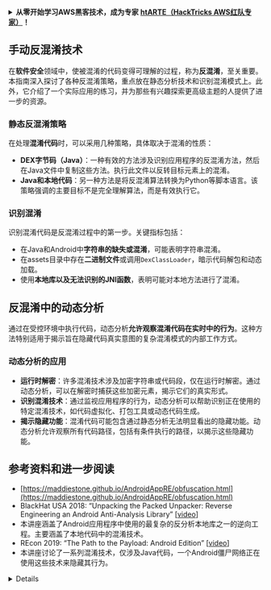 <details>

<summary><strong>从零开始学习AWS黑客技术，成为专家</strong> <a href="https://training.hacktricks.xyz/courses/arte"><strong>htARTE（HackTricks AWS红队专家）</strong></a><strong>！</strong></summary>

支持HackTricks的其他方式：

* 如果您想看到您的**公司在HackTricks中做广告**或**下载PDF格式的HackTricks**，请查看[**订阅计划**](https://github.com/sponsors/carlospolop)!
* 获取[**官方PEASS & HackTricks周边产品**](https://peass.creator-spring.com)
* 探索[**PEASS家族**](https://opensea.io/collection/the-peass-family)，我们独家的[**NFTs**](https://opensea.io/collection/the-peass-family)
* **加入** 💬 [**Discord群**](https://discord.gg/hRep4RUj7f) 或 [**电报群**](https://t.me/peass) 或 **关注**我的**Twitter** 🐦 [**@carlospolopm**](https://twitter.com/carlospolopm)**。**
* 通过向[**HackTricks**](https://github.com/carlospolop/hacktricks)和[**HackTricks Cloud**](https://github.com/carlospolop/hacktricks-cloud) github仓库提交PR来分享您的黑客技巧。

</details>

## 手动**反混淆技术**

在**软件安全**领域中，使被混淆的代码变得可理解的过程，称为**反混淆**，至关重要。本指南深入探讨了各种反混淆策略，重点放在静态分析技术和识别混淆模式上。此外，它介绍了一个实际应用的练习，并为那些有兴趣探索更高级主题的人提供了进一步的资源。

### **静态反混淆策略**

在处理**混淆代码**时，可以采用几种策略，具体取决于混淆的性质：

- **DEX字节码（Java）**：一种有效的方法涉及识别应用程序的反混淆方法，然后在Java文件中复制这些方法。执行此文件以反转目标元素上的混淆。
- **Java和本地代码**：另一种方法是将反混淆算法转换为Python等脚本语言。该策略强调的主要目标不是完全理解算法，而是有效执行它。

### **识别混淆**

识别混淆代码是反混淆过程中的第一步。关键指标包括：

- 在Java和Android中**字符串的缺失或混淆**，可能表明字符串混淆。
- 在assets目录中存在**二进制文件**或调用`DexClassLoader`，暗示代码解包和动态加载。
- 使用**本地库以及无法识别的JNI函数**，表明可能对本地方法进行了混淆。

## **反混淆中的动态分析**

通过在受控环境中执行代码，动态分析**允许观察混淆代码在实时中的行为**。这种方法特别适用于揭示旨在隐藏代码真实意图的复杂混淆模式的内部工作方式。

### **动态分析的应用**

- **运行时解密**：许多混淆技术涉及加密字符串或代码段，仅在运行时解密。通过动态分析，可以在解密时捕获这些加密元素，揭示它们的真实形式。
- **识别混淆技术**：通过监视应用程序的行为，动态分析可以帮助识别正在使用的特定混淆技术，如代码虚拟化、打包工具或动态代码生成。
- **揭示隐藏功能**：混淆代码可能包含通过静态分析无法明显看出的隐藏功能。动态分析允许观察所有代码路径，包括有条件执行的路径，以揭示这些隐藏功能。

## 参考资料和进一步阅读
* [https://maddiestone.github.io/AndroidAppRE/obfuscation.html](https://maddiestone.github.io/AndroidAppRE/obfuscation.html)
* BlackHat USA 2018: “Unpacking the Packed Unpacker: Reverse Engineering an Android Anti-Analysis Library” \[[video](https://www.youtube.com/watch?v=s0Tqi7fuOSU)]
* 本讲座涵盖了Android应用程序中使用的最复杂的反分析本地库之一的逆向工程。主要涵盖了本地代码中的混淆技术。
* REcon 2019: “The Path to the Payload: Android Edition” \[[video](https://recon.cx/media-archive/2019/Session.005.Maddie_Stone.The_path_to_the_payload_Android_Edition-J3ZnNl2GYjEfa.mp4)]
* 本讲座讨论了一系列混淆技术，仅涉及Java代码，一个Android僵尸网络正在使用这些技术来隐藏其行为。

<details>

